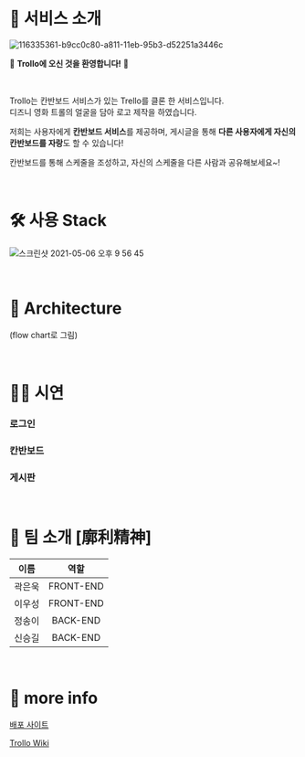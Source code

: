 # 👾 서비스 소개

![116335361-b9cc0c80-a811-11eb-95b3-d52251a3446c](https://user-images.githubusercontent.com/77570843/117294715-ec2ed700-aead-11eb-9e38-88c2ee03a879.jpg)

🎉 **Trollo에 오신 것을 환영합니다!** 🎉

<br/>

Trollo는 칸반보드 서비스가 있는 Trello를 클론 한 서비스입니다.    
디즈니 영화 트롤의 얼굴을 담아 로고 제작을 하였습니다.   

저희는 사용자에게 **칸반보드 서비스**를 제공하며, 게시글을 통해 **다른 사용자에게 자신의 칸반보드를 자랑**도 할 수 있습니다!   

칸반보드를 통해 스케줄을 조성하고, 자신의 스케줄을 다른 사람과 공유해보세요~!  

<br/>

# 🛠 사용 Stack

![스크린샷 2021-05-06 오후 9 56 45](https://user-images.githubusercontent.com/77570843/117301812-f9e85a80-aeb5-11eb-95f2-a3a7c3572f8c.png)

<br/>

# 🚗 Architecture

(flow chart로 그림)

<br/>

# 🧑‍💻 시연

### 로그인
### 칸반보드
### 게시판

<br/>

# 🌟 팀 소개 [廓利精神]
|이름|역할|
|:---:|:---:|
|곽은욱|FRONT-END|
|이우성|FRONT-END|
|정송이|BACK-END|
|신승길|BACK-END|

<br/>

# 🌸 more info

[배포 사이트](https://trollo.site)

[Trollo Wiki](https://github.com/codestates/Trollo-client/wiki)
